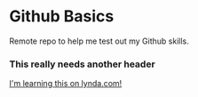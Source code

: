 Github Basics
=============

Remote repo to help me test out my Github skills.

### This really needs another header

[I'm learning this on lynda.com!](http://www.lynda.com)
